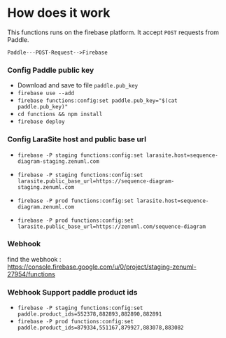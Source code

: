 # How does it work

This functions runs on the firebase platform. It accept `POST` requests from
Paddle.

```
Paddle---POST-Request-->Firebase
```

### Config Paddle public key

- Download and save to file `paddle.pub_key`
- `firebase use --add`
- `firebase functions:config:set paddle.pub_key="$(cat paddle.pub_key)"`
- `cd functions && npm install`
- `firebase deploy`

### Config LaraSite host and public base url

- `firebase -P staging functions:config:set larasite.host=sequence-diagram-staging.zenuml.com`
- `firebase -P staging functions:config:set larasite.public_base_url=https://sequence-diagram-staging.zenuml.com`

- `firebase -P prod functions:config:set larasite.host=sequence-diagram.zenuml.com`
- `firebase -P prod functions:config:set larasite.public_base_url=https://zenuml.com/sequence-diagram`

### Webhook

find the webhook : https://console.firebase.google.com/u/0/project/staging-zenuml-27954/functions

### Webhook Support paddle product ids

- `firebase -P staging functions:config:set paddle.product_ids=552378,882893,882890,882891`
- `firebase -P prod functions:config:set paddle.product_ids=879334,551167,879927,883078,883082`

